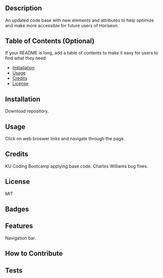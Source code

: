 # <Your-Project-Title>

## Description

An updated code base with new elements and attributes to help optimize and make more accessible for future users of Horiseon. 

## Table of Contents (Optional)

If your README is long, add a table of contents to make it easy for users to find what they need.

- [Installation](#installation)
- [Usage](#usage)
- [Credits](#credits)
- [License](#license)

## Installation

Download repository.

## Usage

Click on web broswer links and navigate through the page.

## Credits

KU Coding Bootcamp applying base code.
Charles Williams bug fixes.

## License

MIT

## Badges


## Features

Navigation bar.

## How to Contribute


## Tests
